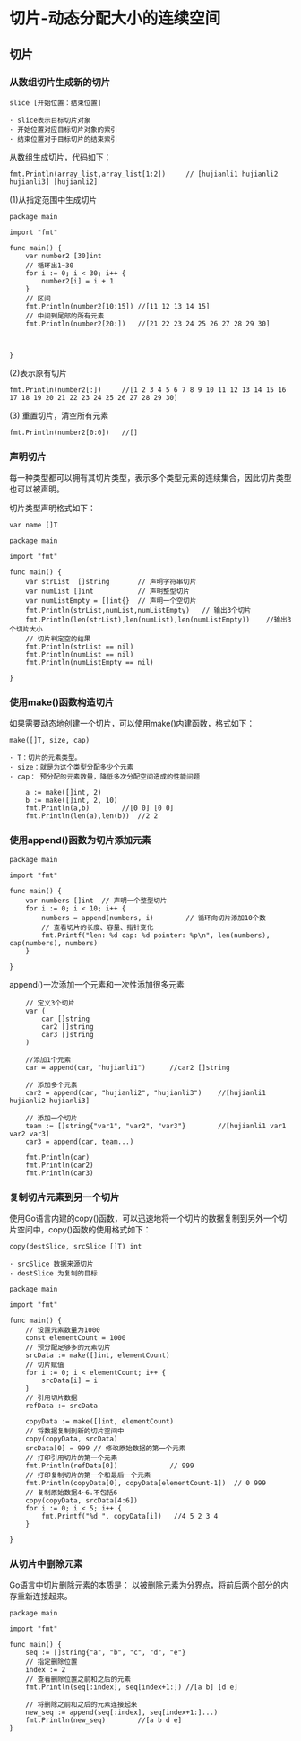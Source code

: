 # 切片-动态分配大小的连续空间

## 切片
### 从数组切片生成新的切片
```
slice [开始位置：结束位置]

· slice表示目标切片对象
· 开始位置对应目标切片对象的索引
· 结束位置对于目标切片的结束索引
```
从数组生成切片，代码如下：
``` 
fmt.Println(array_list,array_list[1:2])		// [hujianli1 hujianli2 hujianli3] [hujianli2]
```


(1)从指定范围中生成切片
``` 
package main

import "fmt"

func main() {
	var number2 [30]int
	// 循环出1~30
	for i := 0; i < 30; i++ {
		number2[i] = i + 1
	}
	// 区间
	fmt.Println(number2[10:15])	//[11 12 13 14 15]
	// 中间到尾部的所有元素
	fmt.Println(number2[20:])	//[21 22 23 24 25 26 27 28 29 30]



}

```
(2)表示原有切片
``` 
fmt.Println(number2[:])		//[1 2 3 4 5 6 7 8 9 10 11 12 13 14 15 16 17 18 19 20 21 22 23 24 25 26 27 28 29 30]
```
(3) 重置切片，清空所有元素
``` 
fmt.Println(number2[0:0])	//[]
```


### 声明切片
每一种类型都可以拥有其切片类型，表示多个类型元素的连续集合，因此切片类型也可以被声明。

切片类型声明格式如下：
``` 
var name []T
```

``` 
package main

import "fmt"

func main() {
	var strList  []string		// 声明字符串切片
	var numList []int			// 声明整型切片
	var numListEmpty = []int{}  // 声明一个空切片
	fmt.Println(strList,numList,numListEmpty)	// 输出3个切片
	fmt.Println(len(strList),len(numList),len(numListEmpty))	//输出3个切片大小
	// 切片判定空的结果
	fmt.Println(strList == nil)
	fmt.Println(numList == nil)
	fmt.Println(numListEmpty == nil)

}
```

### 使用make()函数构造切片
如果需要动态地创建一个切片，可以使用make()内建函数，格式如下：
``` 
make([]T, size, cap)

· T：切片的元素类型。
· size：就是为这个类型分配多少个元素
· cap： 预分配的元素数量，降低多次分配空间造成的性能问题
```

``` 
	a := make([]int, 2)
	b := make([]int, 2, 10)
	fmt.Println(a,b)		//[0 0] [0 0]
	fmt.Println(len(a),len(b))	//2 2
```

### 使用append()函数为切片添加元素

``` 
package main

import "fmt"

func main() {
	var numbers []int  // 声明一个整型切片
	for i := 0; i < 10; i++ {
		numbers = append(numbers, i)		// 循环向切片添加10个数
		// 查看切片的长度、容量、指针变化
		fmt.Printf("len: %d cap: %d pointer: %p\n", len(numbers), cap(numbers), numbers)
	}

}
```

append()一次添加一个元素和一次性添加很多元素
``` 
	// 定义3个切片
	var (
		car []string
		car2 []string
		car3 []string
	)

	//添加1个元素
	car = append(car, "hujianli1")		//car2 []string

	// 添加多个元素
	car2 = append(car, "hujianli2", "hujianli3")	//[hujianli1 hujianli2 hujianli3]

	// 添加一个切片
	team := []string{"var1", "var2", "var3"}		//[hujianli1 var1 var2 var3]
	car3 = append(car, team...)

	fmt.Println(car)
	fmt.Println(car2)
	fmt.Println(car3)
```


### 复制切片元素到另一个切片

使用Go语言内建的copy()函数，可以迅速地将一个切片的数据复制到另外一个切片空间中，copy()函数的使用格式如下：
``` 
copy(destSlice, srcSlice []T) int

· srcSlice 数据来源切片
· destSlice 为复制的目标
```

``` 
package main

import "fmt"

func main() {
	// 设置元素数量为1000
	const elementCount = 1000
	// 预分配足够多的元素切片
	srcData := make([]int, elementCount)
	// 切片赋值
	for i := 0; i < elementCount; i++ {
		srcData[i] = i
	}
	// 引用切片数据
	refData := srcData

	copyData := make([]int, elementCount)
	// 将数据复制到新的切片空间中
	copy(copyData, srcData)
	srcData[0] = 999 // 修改原始数据的第一个元素
	// 打印引用切片的第一个元素
	fmt.Println(refData[0])				// 999
	// 打印复制切片的第一个和最后一个元素
	fmt.Println(copyData[0], copyData[elementCount-1])  // 0 999
	// 复制原始数据4~6.不包括6
	copy(copyData, srcData[4:6])
	for i := 0; i < 5; i++ {
		fmt.Printf("%d ", copyData[i])   //4 5 2 3 4
	}

}
```


### 从切片中删除元素
Go语言中切片删除元素的本质是：
以被删除元素为分界点，将前后两个部分的内存重新连接起来。

```
package main

import "fmt"

func main() {
	seq := []string{"a", "b", "c", "d", "e"}
	// 指定删除位置
	index := 2
	// 查看删除位置之前和之后的元素
	fmt.Println(seq[:index], seq[index+1:])	//[a b] [d e]

	// 将删除之前和之后的元素连接起来
	new_seq := append(seq[:index], seq[index+1:]...)
	fmt.Println(new_seq)		//[a b d e]
}

```